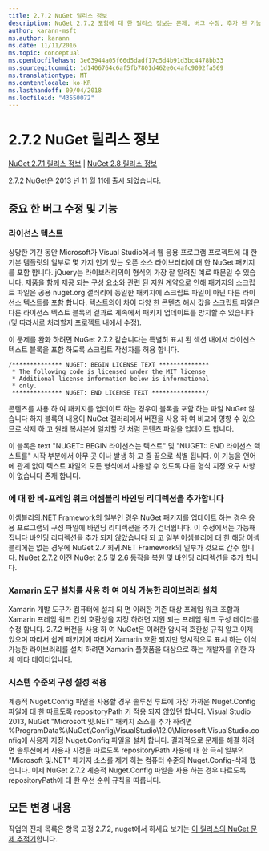 ```yaml
---
title: 2.7.2 NuGet 릴리스 정보
description: NuGet 2.7.2 포함에 대 한 릴리스 정보는 문제, 버그 수정, 추가 된 기능 및 Dcr 알려져 있습니다.
author: karann-msft
ms.author: karann
ms.date: 11/11/2016
ms.topic: conceptual
ms.openlocfilehash: 3e63944a05f66d5dadf17c5d4b91d3bc4478bb33
ms.sourcegitcommit: 1d1406764c6af5fb7801d462e0c4afc9092fa569
ms.translationtype: MT
ms.contentlocale: ko-KR
ms.lasthandoff: 09/04/2018
ms.locfileid: "43550072"
---
```

# <a name="nuget-272-release-notes"></a>2.7.2 NuGet 릴리스 정보

[NuGet 2.7.1 릴리스 정보](../release-notes/nuget-2.7.1.md) | [NuGet 2.8 릴리스 정보](../release-notes/nuget-2.8.md)

2.7.2 NuGet은 2013 년 11 월 11에 출시 되었습니다.

## <a name="noteworthy-bug-fixes-and-features"></a>중요 한 버그 수정 및 기능

### <a name="license-text"></a>라이선스 텍스트
상당한 기간 동안 Microsoft가 Visual Studio에서 웹 응용 프로그램 프로젝트에 대 한 기본 템플릿의 일부로 몇 가지 인기 있는 오픈 소스 라이브러리에 대 한 NuGet 패키지를 포함 합니다. jQuery는 라이브러리의이 형식의 가장 잘 알려진 예로 때문일 수 있습니다. 제품을 함께 제공 되는 구성 요소와 관련 된 지원 계약으로 인해 패키지의 스크립트 파일은 공용 nuget.org 갤러리에 동일한 패키지에 스크립트 파일이 아닌 다른 라이선스 텍스트를 포함 합니다. 텍스트의이 차이 다양 한 콘텐츠 해시 값을 스크립트 파일은 다른 라이선스 텍스트 블록의 결과로 계속에서 패키지 업데이트를 방지할 수 있습니다 (및 따라서로 처리할지 프로젝트 내에서 수정).

이 문제를 완화 하려면 NuGet 2.7.2 같습니다는 특별히 표시 된 섹션 내에서 라이선스 텍스트 블록을 포함 하도록 스크립트 작성자를 허용 합니다.

    /************** NUGET: BEGIN LICENSE TEXT **************
     * The following code is licensed under the MIT license
     * Additional license information below is informational
     * only.
     ************** NUGET: END LICENSE TEXT ***************/

콘텐츠를 사용 하 여 패키지를 업데이트 하는 경우이 블록을 포함 하는 파일 NuGet 않습니다 하지 블록의 내용이 NuGet 갤러리에서 버전을 사용 하 여 비교에 영향 수 있으므로 삭제 하 고 원래 복사본에 일치할 것 처럼 콘텐츠 파일을 업데이트 합니다.

이 블록은 text "NUGET:: BEGIN 라이선스는 텍스트" 및 "NUGET:: END 라이선스 텍스트를" 시작 부분에서 아무 곳 이나 발생 하 고 줄 끝으로 식별 됩니다.  이 기능을 언어에 관계 없이 텍스트 파일의 모든 형식에서 사용할 수 있도록 다른 형식 지정 요구 사항이 없습니다 존재 합니다.

### <a name="add-binding-redirects-for-non-framework-assemblies"></a>에 대 한 비-프레임 워크 어셈블리 바인딩 리디렉션을 추가합니다
어셈블리의.NET Framework의 일부인 경우 NuGet 패키지를 업데이트 하는 경우 응용 프로그램의 구성 파일에 바인딩 리디렉션을 추가 건너뜁니다. 이 수정에서는 가능해 집니다 바인딩 리디렉션을 추가 되지 않았습니다 되 고 일부 어셈블리에 대 한 해당 어셈블리에는 없는 경우에 NuGet 2.7 회귀.NET Framework의 일부가 것으로 간주 합니다. NuGet 2.7.2 이전 NuGet 2.5 및 2.6 동작을 복원 및 바인딩 리디렉션을 추가 합니다.

### <a name="installing-portable-libraries-with-xamarin-tools-installed"></a>Xamarin 도구 설치를 사용 하 여 이식 가능한 라이브러리 설치
Xamarin 개발 도구가 컴퓨터에 설치 되 면 이러한 기존 대상 프레임 워크 조합과 Xamarin 프레임 워크 간의 호환성을 지정 하려면 지원 되는 프레임 워크 구성 데이터를 수정 합니다. 2.7.2 버전을 사용 하 여 NuGet은 이러한 암시적 호환성 규칙 알고 이제 있으며 따라서 쉽게 패키지에 따라서 Xamarin 호환 되지만 명시적으로 표시 하는 이식 가능한 라이브러리를 설치 하려면 Xamarin 플랫폼을 대상으로 하는 개발자를 위한 자체 메타 데이터입니다.

### <a name="machine-wide-configuration-settings-honored"></a>시스템 수준의 구성 설정 적용
계층적 Nuget.Config 파일을 사용할 경우 솔루션 루트에 가장 가까운 Nuget.Config 파일에 대 한 따르도록 repositoryPath 키 적용 되지 않았던 합니다. Visual Studio 2013, NuGet "Microsoft 및.NET" 패키지 소스를 추가 하려면 %ProgramData%\NuGet\Config\VisualStudio\12.0\Microsoft.VisualStudio.config에 사용자 지정 Nuget.Config 파일을 설치 합니다. 결과적으로 문제를 해결 하려면 솔루션에서 사용자 지정을 따르도록 repositoryPath 사용에 대 한 극히 일부의 "Microsoft 및.NET" 패키지 소스를 제거 하는 컴퓨터 수준의 Nuget.Config-삭제 했습니다. 이제 NuGet 2.7.2 계층적 Nuget.Config 파일을 사용 하는 경우 따르도록 repositoryPath에 대 한 우선 순위 규칙을 따릅니다.

## <a name="all-changes"></a>모든 변경 내용
작업의 전체 목록은 항목 고정 2.7.2, nuget에서 하세요 보기는 [이 릴리스의 NuGet 문제 추적기](https://nuget.codeplex.com/workitem/list/advanced?keyword=&status=All&type=All&priority=All&release=NuGet%202.7.2&assignedTo=All&component=All&sortField=LastUpdatedDate&sortDirection=Descending&page=0&reasonClosed=Fixed)합니다.

